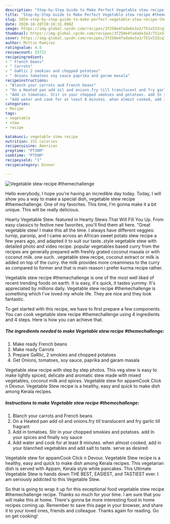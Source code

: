 ```yaml
---
description: "Step-by-Step Guide to Make Perfect Vegetable stew recipe #themechallenge"
title: "Step-by-Step Guide to Make Perfect Vegetable stew recipe #themechallenge"
slug: 5854-step-by-step-guide-to-make-perfect-vegetable-stew-recipe-themechallenge
date: 2020-10-28T20:18:31.098Z
image: https://img-global.cpcdn.com/recipes/3f250e4fada6e3a3/751x532cq70/vegetable-stew-recipe-themechallenge-recipe-main-photo.jpg
thumbnail: https://img-global.cpcdn.com/recipes/3f250e4fada6e3a3/751x532cq70/vegetable-stew-recipe-themechallenge-recipe-main-photo.jpg
cover: https://img-global.cpcdn.com/recipes/3f250e4fada6e3a3/751x532cq70/vegetable-stew-recipe-themechallenge-recipe-main-photo.jpg
author: Mittie Ramirez
ratingvalue: 4.5
reviewcount: 33721
recipeingredient:
- " French beans"
- " Carrots"
- " GaRlic 2 smokies and chopped potatoes"
- " Onions tomatoes soy sauce paprika and garam masala"
recipeinstructions:
- "Blanch your carrots and French beans"
- "On a Heated pan add oil and onions.fry till translucent and fry garlic till fragrant"
- "Add in tomatoes. Stir in your chopped smokies and potatoes. add In your spices and finally soy sauce"
- "Add water and cook for at least 8 minutes. when almost cooked, add in your blanched vegetables and add salt to taste. serve as desired"
categories:
- Recipe
tags:
- vegetable
- stew
- recipe

katakunci: vegetable stew recipe 
nutrition: 151 calories
recipecuisine: American
preptime: "PT30M"
cooktime: "PT59M"
recipeyield: "1"
recipecategory: Dinner

---
```



![Vegetable stew recipe #themechallenge](https://img-global.cpcdn.com/recipes/3f250e4fada6e3a3/751x532cq70/vegetable-stew-recipe-themechallenge-recipe-main-photo.jpg)

Hello everybody, I hope you're having an incredible day today. Today, I will show you a way to make a special dish, vegetable stew recipe #themechallenge. One of my favorites. This time, I'm gonna make it a bit unique. This will be really delicious.

Hearty Vegetable Stew. featured in Hearty Stews That Will Fill You Up. From easy classics to festive new favorites, you&#39;ll find them all here. &#34;Great vegetable stew! I make this all the time. I always have different veggies: turnip, parsnip, and I came across an African sweet potato stew recipe a few years ago, and adapted it to suit our taste..style vegetable stew with detailed photo and video recipe. popular vegetables based curry from the recipes are generally prepared with freshly grated coconut masala or with coconut milk. one such. .vegetable stew recipe, coconut extract or milk is added on top of the curry. the milk provides more creaminess to the curry as compared to former and that is main reason i prefer kurma recipe rather.

Vegetable stew recipe #themechallenge is one of the most well liked of recent trending foods on earth. It is easy, it's quick, it tastes yummy. It's appreciated by millions daily. Vegetable stew recipe #themechallenge is something which I've loved my whole life. They are nice and they look fantastic.


To get started with this recipe, we have to first prepare a few components. You can cook vegetable stew recipe #themechallenge using 4 ingredients and 4 steps. Here is how you can achieve that.

<!--inarticleads1-->

##### The ingredients needed to make Vegetable stew recipe #themechallenge:

1. Make ready  French beans
1. Make ready  Carrots
1. Prepare  GaRlic, 2 smokies and chopped potatoes
1. Get  Onions, tomatoes, soy sauce, paprika and garam masala


Vegetable stew recipe with step by step photos. This veg stew is easy to make lightly spiced, delicate and aromatic stew made with mixed vegetables, coconut milk and spices. Vegetable stew for appamCook Click n Devour. Vegetable Stew recipe is a healthy, easy and quick to make dish among Kerala recipes. 

<!--inarticleads2-->

##### Instructions to make Vegetable stew recipe #themechallenge:

1. Blanch your carrots and French beans
1. On a Heated pan add oil and onions.fry till translucent and fry garlic till fragrant
1. Add in tomatoes. Stir in your chopped smokies and potatoes. add In your spices and finally soy sauce
1. Add water and cook for at least 8 minutes. when almost cooked, add in your blanched vegetables and add salt to taste. serve as desired


Vegetable stew for appamCook Click n Devour. Vegetable Stew recipe is a healthy, easy and quick to make dish among Kerala recipes. This vegetarian dish is served with Appam, Kerala style white pancakes. This Ultimate Vegetable Stew is hands down THE BEST, EASIEST, and TASTIEST ever. I am seriously addicted to this Vegetable Stew. 

So that is going to wrap it up for this exceptional food vegetable stew recipe #themechallenge recipe. Thanks so much for your time. I am sure that you will make this at home. There's gonna be more interesting food in home recipes coming up. Remember to save this page in your browser, and share it to your loved ones, friends and colleague. Thanks again for reading. Go on get cooking!

